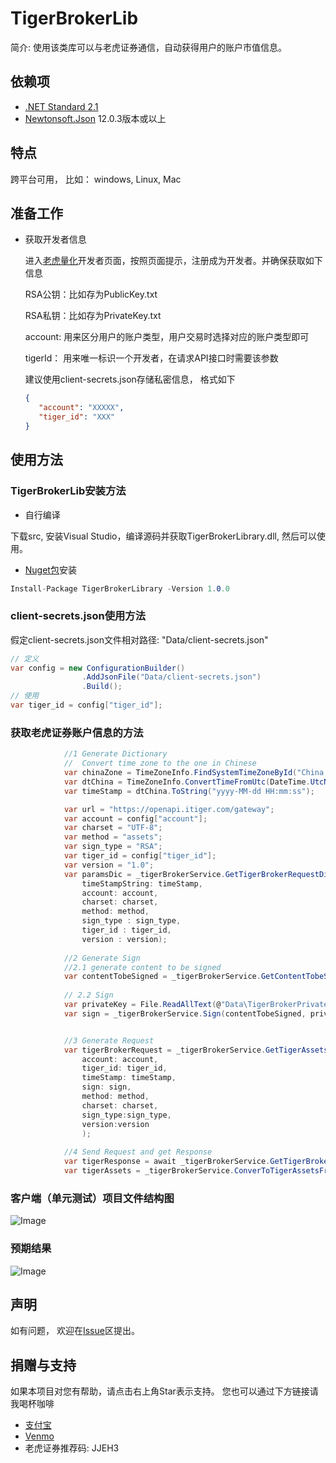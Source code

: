 # TigerBrokerLib

简介: 使用该类库可以与老虎证券通信，自动获得用户的账户市值信息。 





## 依赖项

- [.NET Standard 2.1](https://dotnet.microsoft.com/download/dotnet-framework)
- [Newtonsoft.Json](https://github.com/JamesNK/Newtonsoft.Json) 12.0.3版本或以上



## 特点

跨平台可用， 比如： windows, Linux, Mac



## 准备工作

- 获取开发者信息

  进入[老虎量化](https://quant.itiger.com/openapi/py-docs/zh-cn/docs/intro/quickstart.html)开发者页面，按照页面提示，注册成为开发者。并确保获取如下信息

  RSA公钥：比如存为PublicKey.txt

  RSA私钥：比如存为PrivateKey.txt

  account: 用来区分用户的账户类型，用户交易时选择对应的账户类型即可

  tigerId： 用来唯一标识一个开发者，在请求API接口时需要该参数

  建议使用client-secrets.json存储私密信息， 格式如下
  
  ```json
  {
     "account": "XXXXX",
     "tiger_id": "XXX"
  }
  ```
  
  
  
  

## 使用方法

### TigerBrokerLib安装方法

-  自行编译

下载src, 安装Visual Studio，编译源码并获取TigerBrokerLibrary.dll, 然后可以使用。



- [Nuget包](https://www.nuget.org/packages/TigerBrokerLibrary/)安装

```c#
Install-Package TigerBrokerLibrary -Version 1.0.0
```



### client-secrets.json使用方法

假定client-secrets.json文件相对路径: "Data/client-secrets.json"

```c#
// 定义
var config = new ConfigurationBuilder()
                .AddJsonFile("Data/client-secrets.json")
                .Build();
// 使用
var tiger_id = config["tiger_id"];
```



### 获取老虎证券账户信息的方法
```c#
            //1 Generate Dictionary
            //  Convert time zone to the one in Chinese
            var chinaZone = TimeZoneInfo.FindSystemTimeZoneById("China Standard Time");
            var dtChina = TimeZoneInfo.ConvertTimeFromUtc(DateTime.UtcNow.Date, chinaZone);
            var timeStamp = dtChina.ToString("yyyy-MM-dd HH:mm:ss");

            var url = "https://openapi.itiger.com/gateway";
            var account = config["account"];
            var charset = "UTF-8";
            var method = "assets";
            var sign_type = "RSA";
            var tiger_id = config["tiger_id"];
            var version = "1.0";
            var paramsDic = _tigerBrokerService.GetTigerBrokerRequestDictionary(
                timeStampString: timeStamp, 
                account: account, 
                charset: charset, 
                method: method,
                sign_type : sign_type,
                tiger_id : tiger_id, 
                version : version);
    
            //2 Generate Sign
            //2.1 generate content to be signed
            var contentTobeSigned = _tigerBrokerService.GetContentTobeSigned(paramsDic);
    
            // 2.2 Sign
            var privateKey = File.ReadAllText(@"Data\TigerBrokerPrivateKey.txt");
            var sign = _tigerBrokerService.Sign(contentTobeSigned, privateKey);


            //3 Generate Request
            var tigerBrokerRequest = _tigerBrokerService.GetTigerAssetsRequest(
                account: account,
                tiger_id: tiger_id,
                timeStamp: timeStamp,
                sign: sign,
                method: method,
                charset: charset,
                sign_type:sign_type,
                version:version
                ); 
    
            //4 Send Request and get Response
            var tigerResponse = await _tigerBrokerService.GetTigerBrokerAssetsModelAsync(url,tigerBrokerRequest);
            var tigerAssets = _tigerBrokerService.ConverToTigerAssetsFromTigerAssetsResponse(tigerResponse);
```



### 客户端（单元测试）项目文件结构图

![Image](https://github.com/memoryfraction/TigerBrokerLib/blob/main/images/UnitTestFilesOrganization.png?raw=true)



### 预期结果

![Image](https://github.com/memoryfraction/TigerBrokerLib/blob/main/images/ExpectResult.png?raw=true)



## 声明
如有问题， 欢迎在[Issue](https://github.com/memoryfraction/TigerBrokerLib/issues)区提出。



## 捐赠与支持
如果本项目对您有帮助，请点击右上角Star表示支持。
您也可以通过下方链接请我喝杯咖啡
- [支付宝](https://github.com/memoryfraction/TigerBrokerLib/blob/main/images/%E6%94%AF%E4%BB%98%E5%AE%9D%E4%BA%8C%E7%BB%B4%E7%A0%81.jpg?raw=true)
- [Venmo](https://github.com/memoryfraction/TigerBrokerLib/blob/main/images/Venmo.jpg)
- 老虎证券推荐码: JJEH3

